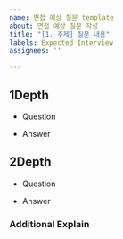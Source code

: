 ```yaml
---
name: 면접 예상 질문 template
about: 면접 예상 질문 작성
title: "[1. 주제] 질문 내용"
labels: Expected Interview
assignees: ''

---
```


## 1Depth

- Question

- Answer

## 2Depth

- Question

- Answer


### Additional Explain
